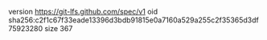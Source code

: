 version https://git-lfs.github.com/spec/v1
oid sha256:c2f1c67f33eade13396d3bdb91815e0a7160a529a255c2f35365d3df75923280
size 367
